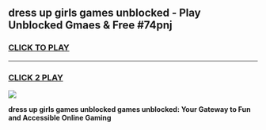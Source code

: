 
## dress up girls games unblocked - Play Unblocked Gmaes & Free #74pnj
<h3>
<a href="https://news.freeplayer.one?title=dress_up_girls_games_unblocked&ref=26F">CLICK TO PLAY</a></h3>
<hr>

<h3>
<a href="https://news.freeplayer.one?title=dress_up_girls_games_unblocked&ref=26F">CLICK 2 PLAY</a>
  
</h3>

<a href="https://news.freeplayer.one?title=dress_up_girls_games_unblocked&ref=26F/"><img src="https://clearcache.store/games.png"></a>


**dress up girls games unblocked games unblocked: Your Gateway to Fun and Accessible Online Gaming**
